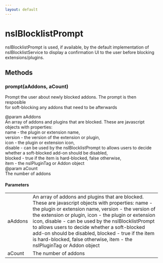 ```yaml
---
layout: default
---
```


# nsIBlocklistPrompt #
  
nsIBlocklistPrompt is used, if available, by the default implementation of   
nsIBlocklistService to display a confirmation UI to the user before blocking  
extensions/plugins.  
  

## Methods ##

### prompt(aAddons, aCount) ###
  
Prompt the user about newly blocked addons. The prompt is then resposible  
for soft-blocking any addons that need to be afterwards  
  
@param  aAddons  
        An array of addons and plugins that are blocked. These are javascript  
        objects with properties:  
         name    - the plugin or extension name,  
         version - the version of the extension or plugin,  
         icon    - the plugin or extension icon,  
         disable - can be used by the nsIBlocklistPrompt to allows users to decide  
                   whether a soft-blocked add-on should be disabled,  
         blocked - true if the item is hard-blocked, false otherwise,  
         item    - the nsIPluginTag or Addon object  
@param  aCount  
        The number of addons  
  

#### Parameters ####

<table>

<tr>
<td>aAddons</td>
<td>        An array of addons and plugins that are blocked. These are javascript  
        objects with properties:  
         name    - the plugin or extension name,  
         version - the version of the extension or plugin,  
         icon    - the plugin or extension icon,  
         disable - can be used by the nsIBlocklistPrompt to allows users to decide  
                   whether a soft-blocked add-on should be disabled,  
         blocked - true if the item is hard-blocked, false otherwise,  
         item    - the nsIPluginTag or Addon object  
</td>
</tr>

<tr>
<td>aCount</td>
<td>        The number of addons  
</td>
</tr>

</table>
